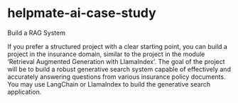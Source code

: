 # helpmate-ai-case-study

Build a RAG System

If you prefer a structured project with a clear starting point, you can build a project in the insurance domain, similar to the project in the module ‘Retrieval Augmented Generation with LlamaIndex’. The goal of the project will be to build a robust generative search system capable of effectively and accurately answering questions from various insurance policy documents. You may use LangChain or LlamaIndex to build the generative search application.
